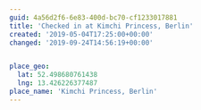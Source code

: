 ```yaml
---
guid: 4a56d2f6-6e83-400d-bc70-cf1233017881
title: 'Checked in at Kimchi Princess, Berlin'
created: '2019-05-04T17:25:00+00:00'
changed: '2019-09-24T14:56:19+00:00'


place_geo:
  lat: 52.498680761438
  lng: 13.426226377487
place_name: 'Kimchi Princess, Berlin'
---
```


